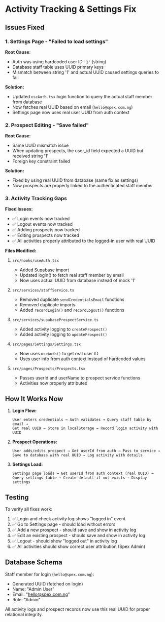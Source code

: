 # Activity Tracking & Settings Fix

## Issues Fixed

### 1. Settings Page - "Failed to load settings"
**Root Cause:** 
- Auth was using hardcoded user ID `'1'` (string)
- Database staff table uses UUID primary keys
- Mismatch between string '1' and actual UUID caused settings queries to fail

**Solution:**
- Updated `useAuth.tsx` login function to query the actual staff member from database
- Now fetches real UUID based on email (`hello@spex.com.ng`)
- Settings page now uses real user UUID from auth context

### 2. Prospect Editing - "Save failed"
**Root Cause:**
- Same UUID mismatch issue
- When updating prospects, the user_id field expected a UUID but received string '1'
- Foreign key constraint failed

**Solution:**
- Fixed by using real UUID from database (same fix as settings)
- Now prospects are properly linked to the authenticated staff member

### 3. Activity Tracking Gaps
**Fixed Issues:**
- ✅ Login events now tracked
- ✅ Logout events now tracked  
- ✅ Adding prospects now tracked
- ✅ Editing prospects now tracked
- ✅ All activities properly attributed to the logged-in user with real UUID

**Files Modified:**
1. `src/hooks/useAuth.tsx`
   - Added Supabase import
   - Updated login() to fetch real staff member by email
   - Now uses actual UUID from database instead of mock '1'

2. `src/services/staffService.ts`
   - Removed duplicate `sendCredentialsEmail` functions
   - Removed duplicate imports
   - Added `recordLogin()` and `recordLogout()` functions

3. `src/services/supabaseProspectService.ts`
   - Added activity logging to `createProspect()`
   - Added activity logging to `updateProspect()`

4. `src/pages/Settings/Settings.tsx`
   - Now uses `useAuth()` to get real user ID
   - Uses user info from auth context instead of hardcoded values

5. `src/pages/Prospects/Prospects.tsx`
   - Passes userId and userName to prospect service functions
   - Activities now properly attributed

## How It Works Now

1. **Login Flow:**
   ```
   User enters credentials → Auth validates → Query staff table by email → 
   Get real UUID → Store in localStorage → Record login activity with UUID
   ```

2. **Prospect Operations:**
   ```
   User adds/edits prospect → Get userId from auth → Pass to service → 
   Save to database with real UUID → Log activity with details
   ```

3. **Settings Load:**
   ```
   Settings page loads → Get userId from auth context (real UUID) → 
   Query settings table → Create default if not exists → Display settings
   ```

## Testing

To verify all fixes work:
1. ✅ Login and check activity log shows "logged in" event
2. ✅ Go to Settings page - should load without errors
3. ✅ Add a new prospect - should save and show in activity log
4. ✅ Edit an existing prospect - should save and show in activity log
5. ✅ Logout - should show "logged out" in activity log
6. ✅ All activities should show correct user attribution (Spex Admin)

## Database Schema

Staff member for login (`hello@spex.com.ng`):
- Generated UUID (fetched on login)
- Name: "Admin User"
- Email: "hello@spex.com.ng"
- Role: "Admin"

All activity logs and prospect records now use this real UUID for proper relational integrity.
